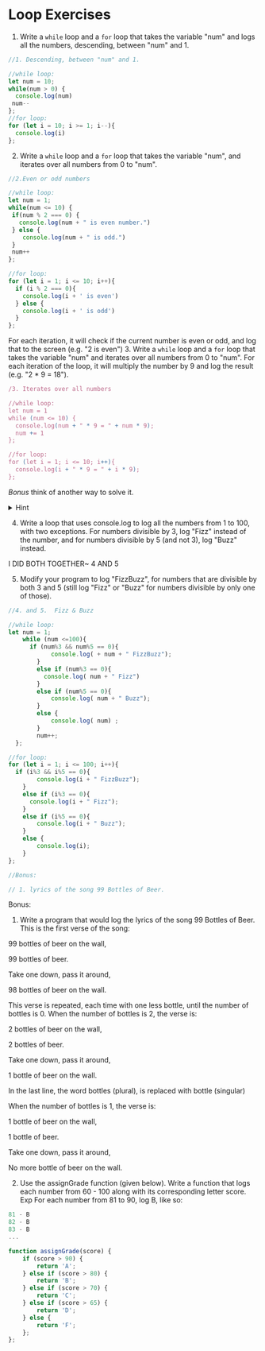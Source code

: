 # Loop Exercises

1. Write a `while` loop and a `for` loop that takes the variable "num" and logs all the numbers, descending, between "num" and 1.

```js
//1. Descending, between "num" and 1.

//while loop:
let num = 10;
while(num > 0) {
  console.log(num)
 num--
};
//for loop:
for (let i = 10; i >= 1; i--){
  console.log(i)
};

```

2. Write a `while` loop and a `for` loop that takes the variable "num", and iterates over all numbers from 0 to "num".

```js
//2.Even or odd numbers

//while loop:
let num = 1;
while(num <= 10) {
 if(num % 2 === 0) {
   console.log(num + " is even number.")
 } else {
    console.log(num + " is odd.")
 }
 num++
};

//for loop:
for (let i = 1; i <= 10; i++){
  if (i % 2 === 0){
    console.log(i + ' is even')
  } else {
    console.log(i + ' is odd')
  }
};
```
For each iteration, it will check if the current number is even or odd, and log that to the screen (e.g. "2 is even")
3. Write a `while` loop and a `for` loop that takes the variable "num" and iterates over all numbers from 0 to "num".
For each iteration of the loop, it will multiply the number by 9 and log the result (e.g. "2 * 9 = 18").

```js
/3. Iterates over all numbers

//while loop:
let num = 1
while (num <= 10) {
  console.log(num + " * 9 = " + num * 9);
  num += 1
};

//for loop:
for (let i = 1; i <= 10; i++){
  console.log(i + " * 9 = " + i * 9);
};

```

_Bonus_ think of another way to solve it.
  <details>
    <summary>
      Hint
    </summary>
    Find the final number and increment the loop by 9.
  </details>

4. Write a loop that uses console.log to log all the numbers from 1 to 100, with two exceptions. For numbers divisible by 3, log "Fizz" instead of the number, and for numbers divisible by 5 (and not 3), log "Buzz" instead.

I DID BOTH TOGETHER~ 4 AND 5

5. Modify your program to log "FizzBuzz", for numbers that are divisible by both 3 and 5 (still log "Fizz" or "Buzz" for numbers divisible by only one of those).

```js
//4. and 5.  Fizz & Buzz

//while loop:
let num = 1;
	while (num <=100){
	  if (num%3 && num%5 == 0){
			console.log( + num + " FizzBuzz");
		}
		else if (num%3 == 0){
		  console.log( num + " Fizz")
		}
		else if (num%5 == 0){
			console.log( num + " Buzz");
		}
		else {
			console.log( num) ;
		}
		num++;
  };

//for loop:
for (let i = 1; i <= 100; i++){
  if (i%3 && i%5 == 0){
		console.log(i + " FizzBuzz");
	}
	else if (i%3 == 0){
	  console.log(i + " Fizz");
	}
	else if (i%5 == 0){
		console.log(i + " Buzz");
	}
	else {
		console.log(i);
	}
};

//Bonus:

// 1. lyrics of the song 99 Bottles of Beer.

```

Bonus:

1. Write a program that would log the lyrics of the song 99 Bottles of Beer. This is the first verse of the song:

99 bottles of beer on the wall,

99 bottles of beer.

Take one down, pass it around,

98 bottles of beer on the wall.

This verse is repeated, each time with one less bottle, until the number of bottles is 0. When the number of bottles is 2, the verse is:

2 bottles of beer on the wall,

2 bottles of beer.

Take one down, pass it around,

1 bottle of beer on the wall.

In the last line, the word bottles (plural), is  replaced with bottle (singular)

When the number of bottles is 1, the verse is:

1 bottle of beer on the wall,

1 bottle of beer.

Take one down, pass it around,

No more bottle of beer on the wall.



2. Use the assignGrade function (given below). Write a function that logs each number from 60 - 100 along with its corresponding letter score.
Exp For each number from 81 to 90, log B, like so:

```js
81 - B
82 - B
83 - B
...
```

```js
function assignGrade(score) {
    if (score > 90) {
        return 'A';
    } else if (score > 80) {
        return 'B';
    } else if (score > 70) {
        return 'C';
    } else if (score > 65) {
        return 'D';
    } else {
        return 'F';
    };
};
```
